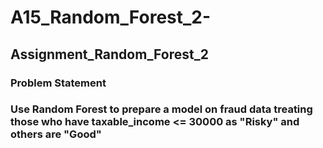 # A15_Random_Forest_2-
## Assignment_Random_Forest_2
### Problem Statement
### Use Random Forest to prepare a model on fraud data treating those who have taxable_income <= 30000 as "Risky" and others are "Good"
